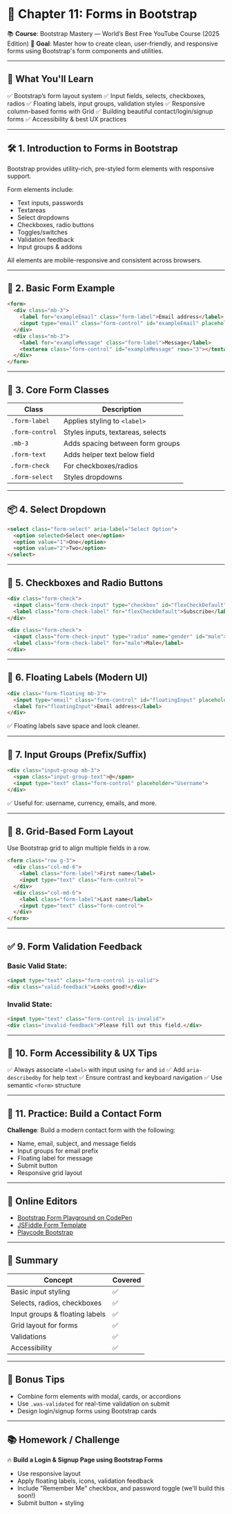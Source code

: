 # 📝 Chapter 11: Forms in Bootstrap

📚 **Course**: Bootstrap Mastery — World’s Best Free YouTube Course (2025 Edition)
🎯 **Goal**: Master how to create clean, user-friendly, and responsive forms using Bootstrap's form components and utilities.

---

## 📖 What You'll Learn

✅ Bootstrap’s form layout system
✅ Input fields, selects, checkboxes, radios
✅ Floating labels, input groups, validation styles
✅ Responsive column-based forms with Grid
✅ Building beautiful contact/login/signup forms
✅ Accessibility & best UX practices

---

## 🛠️ 1. Introduction to Forms in Bootstrap

Bootstrap provides utility-rich, pre-styled form elements with responsive support.

Form elements include:

* Text inputs, passwords
* Textareas
* Select dropdowns
* Checkboxes, radio buttons
* Toggles/switches
* Validation feedback
* Input groups & addons

All elements are mobile-responsive and consistent across browsers.

---

## 🧱 2. Basic Form Example

```html
<form>
  <div class="mb-3">
    <label for="exampleEmail" class="form-label">Email address</label>
    <input type="email" class="form-control" id="exampleEmail" placeholder="name@example.com">
  </div>
  <div class="mb-3">
    <label for="exampleMessage" class="form-label">Message</label>
    <textarea class="form-control" id="exampleMessage" rows="3"></textarea>
  </div>
</form>
```

---

## 🎨 3. Core Form Classes

| Class           | Description                       |
| --------------- | --------------------------------- |
| `.form-label`   | Applies styling to `<label>`      |
| `.form-control` | Styles inputs, textareas, selects |
| `.mb-3`         | Adds spacing between form groups  |
| `.form-text`    | Adds helper text below field      |
| `.form-check`   | For checkboxes/radios             |
| `.form-select`  | Styles dropdowns                  |

---

## 📦 4. Select Dropdown

```html
<select class="form-select" aria-label="Select Option">
  <option selected>Select one</option>
  <option value="1">One</option>
  <option value="2">Two</option>
</select>
```

---

## 🔘 5. Checkboxes and Radio Buttons

```html
<div class="form-check">
  <input class="form-check-input" type="checkbox" id="flexCheckDefault">
  <label class="form-check-label" for="flexCheckDefault">Subscribe</label>
</div>
```

```html
<div class="form-check">
  <input class="form-check-input" type="radio" name="gender" id="male">
  <label class="form-check-label" for="male">Male</label>
</div>
```

---

## 🌊 6. Floating Labels (Modern UI)

```html
<div class="form-floating mb-3">
  <input type="email" class="form-control" id="floatingInput" placeholder="name@example.com">
  <label for="floatingInput">Email address</label>
</div>
```

✅ Floating labels save space and look cleaner.

---

## 🧱 7. Input Groups (Prefix/Suffix)

```html
<div class="input-group mb-3">
  <span class="input-group-text">@</span>
  <input type="text" class="form-control" placeholder="Username">
</div>
```

✅ Useful for: username, currency, emails, and more.

---

## 🧩 8. Grid-Based Form Layout

Use Bootstrap grid to align multiple fields in a row.

```html
<form class="row g-3">
  <div class="col-md-6">
    <label class="form-label">First name</label>
    <input type="text" class="form-control">
  </div>
  <div class="col-md-6">
    <label class="form-label">Last name</label>
    <input type="text" class="form-control">
  </div>
</form>
```

---

## ✅ 9. Form Validation Feedback

### Basic Valid State:

```html
<input type="text" class="form-control is-valid">
<div class="valid-feedback">Looks good!</div>
```

### Invalid State:

```html
<input type="text" class="form-control is-invalid">
<div class="invalid-feedback">Please fill out this field.</div>
```

---

## 🦽 10. Form Accessibility & UX Tips

✅ Always associate `<label>` with input using `for` and `id`
✅ Add `aria-describedby` for help text
✅ Ensure contrast and keyboard navigation
✅ Use semantic `<form>` structure

---

## 🔨 11. Practice: Build a Contact Form

**Challenge**: Build a modern contact form with the following:

* Name, email, subject, and message fields
* Input groups for email prefix
* Floating label for message
* Submit button
* Responsive grid layout

---

## 🔗 Online Editors

* [Bootstrap Form Playground on CodePen](https://codepen.io/)
* [JSFiddle Form Template](https://jsfiddle.net/)
* [Playcode Bootstrap](https://playcode.io/)

---

## 🧠 Summary

| Concept                        | Covered |
| ------------------------------ | ------- |
| Basic input styling            | ✅       |
| Selects, radios, checkboxes    | ✅       |
| Input groups & floating labels | ✅       |
| Grid layout for forms          | ✅       |
| Validations                    | ✅       |
| Accessibility                  | ✅       |

---

## 📌 Bonus Tips

* Combine form elements with modal, cards, or accordions
* Use `.was-validated` for real-time validation on submit
* Design login/signup forms using Bootstrap cards

---

## 📚 Homework / Challenge

🔥 **Build a Login & Signup Page using Bootstrap Forms**

* Use responsive layout
* Apply floating labels, icons, validation feedback
* Include "Remember Me" checkbox, and password toggle (we'll build this soon!)
* Submit button + styling

